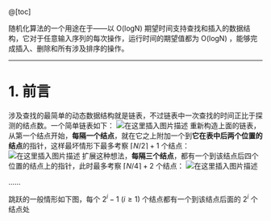 @[toc]

随机化算法的一个用途在于——以 $\text{O(logN)}$ 期望时间支持查找和插入的数据结构，它对于任意输入序列的每次操作，运行时间的期望值都为 $\text{O(logN)}$ ，能够完成插入、删除和所有涉及排序的操作。

---
# 1. 前言
涉及查找的最简单的动态数据结构就是链表，不过链表中一次查找的时间正比于探测的结点数。一个简单链表如下：
![在这里插入图片描述](https://img-blog.csdnimg.cn/20200814164248998.png#pic_center)
重新构造上面的链表，从第一个结点开始，**每隔一个结点**，就在它之上附加一个到**它在表中后两个位置的结点**的指针，这样最坏情形下最多考察 $\lceil N/2 \rceil + 1$ 个结点：
![在这里插入图片描述](https://img-blog.csdnimg.cn/20200814164911159.png#pic_center)
扩展这种想法，**每隔三个结点**，都有一个到该结点后四个位置的结点上的指针，此时最多考察 $\lceil N/4\rceil + 2$ 个结点：
![在这里插入图片描述](https://img-blog.csdnimg.cn/20200814165409751.png#pic_center)

……

跳跃的一般情形如下图，每个 $2^i - 1\ (i \ge 1)$ 个结点都有一个到该结点后面的 $2^i$ 个结点处




